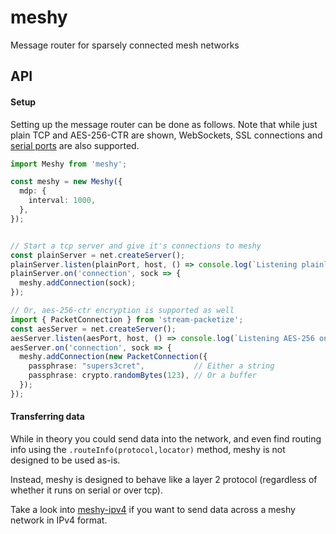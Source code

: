 meshy
=====

Message router for sparsely connected mesh networks

## API

#### Setup

Setting up the message router can be done as follows. Note that while just plain TCP and AES-256-CTR are shown,
WebSockets, SSL connections and [serial ports](https://www.npmjs.com/package/serialport) are also supported.

```typescript
import Meshy from 'meshy';

const meshy = new Meshy({
  mdp: {
    interval: 1000,
  },
});


// Start a tcp server and give it's connections to meshy
const plainServer = net.createServer();
plainServer.listen(plainPort, host, () => console.log(`Listening plainly on ${host}:${plainPort}`));
plainServer.on('connection', sock => {
  meshy.addConnection(sock);
});

// Or, aes-256-ctr encryption is supported as well
import { PacketConnection } from 'stream-packetize';
const aesServer = net.createServer();
aesServer.listen(aesPort, host, () => console.log(`Listening AES-256 on ${host}:${aesPort}`));
aesServer.on('connection', sock => {
  meshy.addConnection(new PacketConnection({
    passphrase: "supers3cret",           // Either a string
    passphrase: crypto.randomBytes(123), // Or a buffer
  });
});
```

#### Transferring data

While in theory you could send data into the network, and even find routing info using the
`.routeInfo(protocol,locator)` method, meshy is not designed to be used as-is.

Instead, meshy is designed to behave like a layer 2 protocol (regardless of whether it runs on serial or over tcp).

Take a look into [meshy-ipv4](https://npmjs.com/package/meshy-ipv4) if you want to send data across a meshy network in
IPv4 format.
